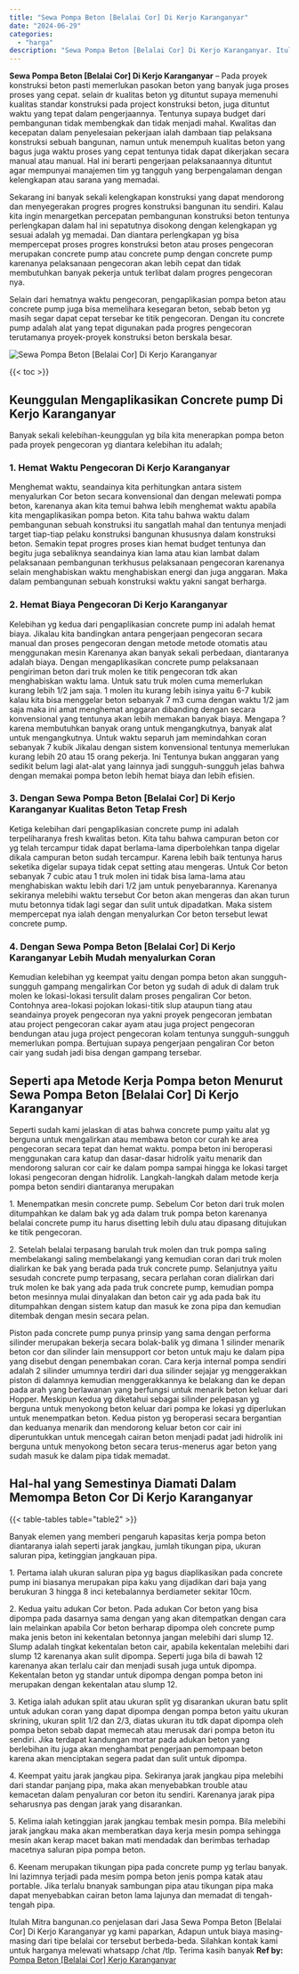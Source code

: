 ```yaml
---
title: "Sewa Pompa Beton [Belalai Cor] Di Kerjo Karanganyar"
date: "2024-06-29"
categories: 
  - "harga"
description: "Sewa Pompa Beton [Belalai Cor] Di Kerjo Karanganyar. Itulah Mitra bangunan.co penjelasan dari Jasa Sewa Pompa Beton [Belalai Cor] Di Kerjo Karanganyar yg k..."
---
```


**Sewa Pompa Beton \[Belalai Cor\] Di Kerjo Karanganyar** – Pada proyek konstruksi beton pasti memerlukan pasokan beton yang banyak juga proses proses yang cepat. selain dr kualitas beton yg dituntut supaya memenuhi kualitas standar konstruksi pada project konstruksi beton, juga dituntut waktu yang tepat dalam pengerjaannya. Tentunya supaya budget dari pembangunan tidak membengkak dan tidak menjadi mahal. Kwalitas dan kecepatan dalam penyelesaian pekerjaan ialah dambaan tiap pelaksana konstruksi sebuah bangunan, namun untuk menempuh kualitas beton yang bagus juga waktu proses yang cepat tentunya tidak dapat dikerjakan secara manual atau manual. Hal ini berarti pengerjaan pelaksanaannya dituntut agar mempunyai manajemen tim yg tangguh yang berpengalaman dengan kelengkapan atau sarana yang memadai.

Sekarang ini banyak sekali kelengkapan konstruksi yang dapat mendorong dan menyegerakan progres progres konstruksi bangunan itu sendiri. Kalau kita ingin menargetkan percepatan pembangunan konstruksi beton tentunya perlengkapan dalam hal ini sepatutnya disokong dengan kelengkapan yg sesuai adalah yg memadai. Dan diantara perlengkapan yg bisa mempercepat proses progres konstruksi beton atau proses pengecoran merupakan concrete pump atau concrete pump dengan concrete pump karenanya pelaksanaan pengecoran akan lebih cepat dan tidak membutuhkan banyak pekerja untuk terlibat dalam progres pengecoran nya.

Selain dari hematnya waktu pengecoran, pengaplikasian pompa beton atau concrete pump juga bisa memelihara kesegaran beton, sebab beton yg masih segar dapat cepat tersebar ke titik pengecoran. Dengan itu concrete pump adalah alat yang tepat digunakan pada progres pengecoran terutamanya proyek-proyek konstruksi beton berskala besar.

![Sewa Pompa Beton [Belalai Cor] Di Kerjo Karanganyar](/images/sewa-concrete-pump-14.png)

{{< toc >}}

## Keunggulan Mengaplikasikan Concrete pump Di Kerjo Karanganyar

Banyak sekali kelebihan-keunggulan yg bila kita menerapkan pompa beton pada proyek pengecoran yg diantara kelebihan itu adalah;

### 1\. Hemat Waktu Pengecoran Di Kerjo Karanganyar

Menghemat waktu, seandainya kita perhitungkan antara sistem menyalurkan Cor beton secara konvensional dan dengan melewati pompa beton, karenanya akan kita temui bahwa lebih menghemat waktu apabila kita mengaplikasikan pompa beton. Kita tahu bahwa waktu dalam pembangunan sebuah konstruksi itu sangatlah mahal dan tentunya menjadi target tiap-tiap pelaku konstruksi bangunan khususnya dalam konstruksi beton. Semakin tepat progres proses kian hemat budget tentunya dan begitu juga sebaliknya seandainya kian lama atau kian lambat dalam pelaksanaan pembangunan terkhusus pelaksanaan pengecoran karenanya selain menghabiskan waktu menghabiskan energi dan juga anggaran. Maka dalam pembangunan sebuah konstruksi waktu yakni sangat berharga.

### 2\. Hemat Biaya Pengecoran Di Kerjo Karanganyar

Kelebihan yg kedua dari pengaplikasian concrete pump ini adalah hemat biaya. Jikalau kita bandingkan antara pengerjaan pengecoran secara manual dan proses pengecoran dengan metode metode otomatis atau menggunakan mesin Karenanya akan banyak sekali perbedaan, diantaranya adalah biaya. Dengan mengaplikasikan concrete pump pelaksanaan pengiriman beton dari truk molen ke titik pengecoran tdk akan menghabiskan waktu lama. Untuk satu truk molen cuma memerlukan kurang lebih 1/2 jam saja. 1 molen itu kurang lebih isinya yaitu 6-7 kubik kalau kita bisa menggelar beton sebanyak 7 m3 cuma dengan waktu 1/2 jam saja maka ini amat menghemat anggaran dibanding dengan secara konvensional yang tentunya akan lebih memakan banyak biaya. Mengapa ? karena membutuhkan banyak orang untuk mengangkutnya, banyak alat untuk mengangkutnya. Untuk waktu separuh jam memindahkan coran sebanyak 7 kubik Jikalau dengan sistem konvensional tentunya memerlukan kurang lebih 20 atau 15 orang pekerja. Ini Tentunya bukan anggaran yang sedikit belum lagi alat-alat yang lainnya jadi sungguh-sungguh jelas bahwa dengan memakai pompa beton lebih hemat biaya dan lebih efisien.

### 3\. Dengan Sewa Pompa Beton \[Belalai Cor\] Di Kerjo Karanganyar Kualitas Beton Tetap Fresh

Ketiga kelebihan dari pengaplikasian concrete pump ini adalah terpeliharanya fresh kwalitas beton. Kita tahu bahwa campuran beton cor yg telah tercampur tidak dapat berlama-lama diperbolehkan tanpa digelar dikala campuran beton sudah tercampur. Karena lebih baik tentunya harus seketika digelar supaya tidak cepat setting atau mengeras. Untuk Cor beton sebanyak 7 cubic atau 1 truk molen ini tidak bisa lama-lama atau menghabiskan waktu lebih dari 1/2 jam untuk penyebarannya. Karenanya sekiranya melebihi waktu tersebut Cor beton akan mengeras dan akan turun mutu betonnya tidak lagi segar dan sulit untuk dipadatkan. Maka sistem mempercepat nya ialah dengan menyalurkan Cor beton tersebut lewat concrete pump.

### 4\. Dengan Sewa Pompa Beton \[Belalai Cor\] Di Kerjo Karanganyar Lebih Mudah menyalurkan Coran

Kemudian kelebihan yg keempat yaitu dengan pompa beton akan sungguh-sungguh gampang mengalirkan Cor beton yg sudah di aduk di dalam truk molen ke lokasi-lokasi tersulit dalam proses pengaliran Cor beton. Contohnya area-lokasi pojokan lokasi-titik slup ataupun tiang atau seandainya proyek pengecoran nya yakni proyek pengecoran jembatan atau project pengecoran cakar ayam atau juga project pengecoran bendungan atau juga project pengecoran kolam tentunya sungguh-sungguh memerlukan pompa. Bertujuan supaya pengerjaan pengaliran Cor beton cair yang sudah jadi bisa dengan gampang tersebar.

## Seperti apa Metode Kerja Pompa beton Menurut Sewa Pompa Beton \[Belalai Cor\] Di Kerjo Karanganyar

Seperti sudah kami jelaskan di atas bahwa concrete pump yaitu alat yg berguna untuk mengalirkan atau membawa beton cor curah ke area pengecoran secara tepat dan hemat waktu. pompa beton ini beroperasi menggunakan cara katup dan dasar-dasar hidrolik yaitu menarik dan mendorong saluran cor cair ke dalam pompa sampai hingga ke lokasi target lokasi pengecoran dengan hidrolik. Langkah-langkah dalam metode kerja pompa beton sendiri diantaranya merupakan

1\. Menempatkan mesin concrete pump. Sebelum Cor beton dari truk molen ditumpahkan ke dalam bak yg ada dalam truk pompa beton karenanya belalai concrete pump itu harus disetting lebih dulu atau dipasang ditujukan ke titik pengecoran.

2\. Setelah belalai terpasang barulah truk molen dan truk pompa saling membelakangi saling membelakangi yang kemudian coran dari truk molen dialirkan ke bak yang berada pada truk concrete pump. Selanjutnya yaitu sesudah concrete pump terpasang, secara perlahan coran dialirkan dari truk molen ke bak yang ada pada truk concrete pump, kemudian pompa beton mesinnya mulai dinyalakan dan beton cair yg ada pada bak itu ditumpahkan dengan sistem katup dan masuk ke zona pipa dan kemudian ditembak dengan mesin secara pelan.

Piston pada concrete pump punya prinsip yang sama dengan performa silinder merupakan bekerja secara bolak-balik yg dimana 1 silinder menarik beton cor dan silinder lain mensupport cor beton untuk maju ke dalam pipa yang disebut dengan penembakan coran. Cara kerja internal pompa sendiri adalah 2 silinder umumnya terdiri dari dua silinder sejajar yg menggerakkan piston di dalamnya kemudian menggerakkannya ke belakang dan ke depan pada arah yang berlawanan yang berfungsi untuk menarik beton keluar dari Hopper. Meskipun kedua yg diketahui sebagai silinder pelepasan yg berguna untuk menyokong beton keluar dari pompa ke lokasi yg diperlukan untuk menempatkan beton. Kedua piston yg beroperasi secara bergantian dan keduanya menarik dan mendorong keluar beton cor cair ini diperuntukkan untuk mencegah cairan beton menjadi padat jadi hidrolik ini berguna untuk menyokong beton secara terus-menerus agar beton yang sudah masuk ke dalam pipa tidak memadat.

## Hal-hal yang Semestinya Diamati Dalam Memompa Beton Cor Di Kerjo Karanganyar

{{< table-tables table="table2" >}}

Banyak elemen yang memberi pengaruh kapasitas kerja pompa beton diantaranya ialah seperti jarak jangkau, jumlah tikungan pipa, ukuran saluran pipa, ketinggian jangkauan pipa.

1\. Pertama ialah ukuran saluran pipa yg bagus diaplikasikan pada concrete pump ini biasanya merupakan pipa kaku yang dijadikan dari baja yang berukuran 3 hingga 8 inci ketebalannya berdiameter sekitar 10cm.

2\. Kedua yaitu adukan Cor beton. Pada adukan Cor beton yang bisa dipompa pada dasarnya sama dengan yang akan ditempatkan dengan cara lain melainkan apabila Cor beton berharap dipompa oleh concrete pump maka jenis beton ini kekentalan betonnya jangan melebihi dari slump 12. Slump adalah tingkat kekentalan beton cair, apabila kekentalan melebihi dari slump 12 karenanya akan sulit dipompa. Seperti juga bila di bawah 12 karenanya akan terlalu cair dan menjadi susah juga untuk dipompa. Kekentalan beton yg standar untuk dipompa dengan pompa beton ini merupakan dengan kekentalan atau slump 12.

3\. Ketiga ialah adukan split atau ukuran split yg disarankan ukuran batu split untuk adukan coran yang dapat dipompa dengan pompa beton yaitu ukuran skrining, ukuran split 1/2 dan 2/3, diatas ukuran itu tdk dapat dipompa oleh pompa beton sebab dapat memecah atau merusak dari pompa beton itu sendiri. Jika terdapat kandungan mortar pada adukan beton yang berlebihan itu juga akan menghambat pengerjaan pemompaan beton karena akan menciptakan segera padat dan sulit untuk dipompa.

4\. Keempat yaitu jarak jangkau pipa. Sekiranya jarak jangkau pipa melebihi dari standar panjang pipa, maka akan menyebabkan trouble atau kemacetan dalam penyaluran cor beton itu sendiri. Karenanya jarak pipa seharusnya pas dengan jarak yang disarankan.

5\. Kelima ialah ketinggian jarak jangkau tembak mesin pompa. Bila melebihi jarak jangkau maka akan memberatkan daya kerja mesin pompa sehingga mesin akan kerap macet bakan mati mendadak dan berimbas terhadap macetnya saluran pipa pompa beton.

6\. Keenam merupakan tikungan pipa pada concrete pump yg terlau banyak. Ini lazimnya terjadi pada mesim pompa beton jenis pompa katak atau portable. Jika terlalu bnanyak sambungan pipa atau tikungan pipa maka dapat menyebabkan cairan beton lama lajunya dan memadat di tengah-tengah pipa.

Itulah Mitra bangunan.co penjelasan dari Jasa Sewa Pompa Beton \[Belalai Cor\] Di Kerjo Karanganyar yg kami paparkan, Adapun untuk biaya masing-masing dari tipe belalai cor tersebut berbeda-beda. Silahkan kontak kami untuk harganya melewati whatsapp /chat /tlp. Terima kasih banyak
**Ref by:** [Pompa Beton [Belalai Cor] Kerjo Karanganyar](https://id.wikipedia.org/wiki/Pompa)

